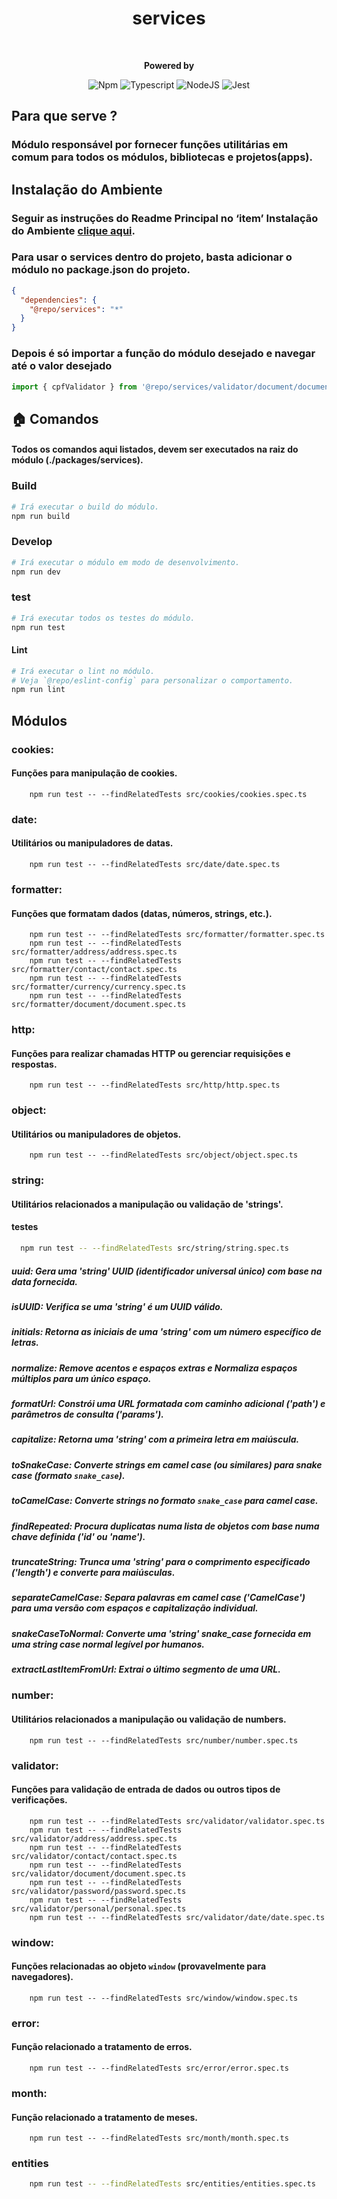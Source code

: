 <div style="text-align: center;">
    <h1>services</h1>
    <br/>
<p>
    <strong>Powered by</strong>

![Npm](https://shields.io/badge/npm-gray?logo=npm&style=falt)
![Typescript](https://img.shields.io/badge/typescript-%23323330.svg?style=falt&logo=typescript&logoColor=%233178C6)
![NodeJS](https://img.shields.io/badge/node.js-6DA55F?style=falt&logo=node.js&logoColor=white)
![Jest](https://img.shields.io/badge/jest-C53d15.svg?style=falt&logo=jest&logoColor=white)
</p>
</div>

## Para que serve ?
### Módulo responsável por fornecer funções utilitárias em comum para todos os módulos, bibliotecas e projetos(apps).

## Instalação do Ambiente
### Seguir as instruções do Readme Principal no ‘item’ Instalação do Ambiente [clique aqui](../../README.md).

### Para usar o services dentro do projeto, basta adicionar o módulo no package.json do projeto.
```json
{
  "dependencies": {
    "@repo/services": "*"
  }      
}
```
### Depois é só importar a função do módulo desejado e navegar até o valor desejado
```typescript
import { cpfValidator } from '@repo/services/validator/document/document';
```

## 🏠  Comandos
#### Todos os comandos aqui listados, devem ser executados na raiz do módulo (./packages/services).

### Build
```bash
# Irá executar o build do módulo.
npm run build
```

### Develop

```bash
# Irá executar o módulo em modo de desenvolvimento.
npm run dev
```

### test

```bash
# Irá executar todos os testes do módulo.
npm run test
```

#### Lint

```bash
# Irá executar o lint no módulo.
# Veja `@repo/eslint-config` para personalizar o comportamento.
npm run lint
```

## Módulos
### cookies:
#### Funções para manipulação de cookies.
```
    npm run test -- --findRelatedTests src/cookies/cookies.spec.ts               
```

### date:
#### Utilitários ou manipuladores de datas.
```
    npm run test -- --findRelatedTests src/date/date.spec.ts               
```
### formatter:
#### Funções que formatam dados (datas, números, strings, etc.).
```
    npm run test -- --findRelatedTests src/formatter/formatter.spec.ts               
    npm run test -- --findRelatedTests src/formatter/address/address.spec.ts               
    npm run test -- --findRelatedTests src/formatter/contact/contact.spec.ts               
    npm run test -- --findRelatedTests src/formatter/currency/currency.spec.ts               
    npm run test -- --findRelatedTests src/formatter/document/document.spec.ts               
```

### http:
#### Funções para realizar chamadas HTTP ou gerenciar requisições e respostas.
```
    npm run test -- --findRelatedTests src/http/http.spec.ts               
```

### object:
#### Utilitários ou manipuladores de objetos.
```
    npm run test -- --findRelatedTests src/object/object.spec.ts               
```

### string:
#### Utilitários relacionados a manipulação ou validação de 'strings'.
#### testes
```bash
  npm run test -- --findRelatedTests src/string/string.spec.ts               
```
##### uuid: Gera uma 'string' UUID (identificador universal único) com base na data fornecida.
##### isUUID: Verifica se uma 'string' é um UUID válido.
##### initials: Retorna as iniciais de uma 'string' com um número específico de letras. 
##### normalize: Remove acentos e espaços extras e Normaliza espaços múltiplos para um único espaço.
##### formatUrl: Constrói uma URL formatada com caminho adicional ('path') e parâmetros de consulta ('params').
##### capitalize: Retorna uma 'string' com a primeira letra em maiúscula.
##### toSnakeCase: Converte strings em camel case (ou similares) para snake case (formato `snake_case`).
##### toCamelCase: Converte strings no formato `snake_case` para camel case.
##### findRepeated: Procura duplicatas numa lista de objetos com base numa chave definida ('id' ou 'name').
##### truncateString: Trunca uma 'string' para o comprimento especificado ('length') e converte para maiúsculas.
##### separateCamelCase: Separa palavras em camel case ('CamelCase') para uma versão com espaços e capitalização individual.
##### snakeCaseToNormal: Converte uma 'string' snake_case fornecida em uma string case normal legível por humanos.
##### extractLastItemFromUrl: Extrai o último segmento de uma URL.

### number:
#### Utilitários relacionados a manipulação ou validação de numbers.
```
    npm run test -- --findRelatedTests src/number/number.spec.ts               
```
### validator:
#### Funções para validação de entrada de dados ou outros tipos de verificações.
```
    npm run test -- --findRelatedTests src/validator/validator.spec.ts
    npm run test -- --findRelatedTests src/validator/address/address.spec.ts   
    npm run test -- --findRelatedTests src/validator/contact/contact.spec.ts
    npm run test -- --findRelatedTests src/validator/document/document.spec.ts
    npm run test -- --findRelatedTests src/validator/password/password.spec.ts            
    npm run test -- --findRelatedTests src/validator/personal/personal.spec.ts            
    npm run test -- --findRelatedTests src/validator/date/date.spec.ts            
```

### window:
#### Funções relacionadas ao objeto `window` (provavelmente para navegadores).
```
    npm run test -- --findRelatedTests src/window/window.spec.ts               
```

### error:
#### Função relacionado a tratamento de erros.
```
    npm run test -- --findRelatedTests src/error/error.spec.ts               
```

### month:
#### Função relacionado a tratamento de meses.
```
    npm run test -- --findRelatedTests src/month/month.spec.ts              
```

### entities
```bash
    npm run test -- --findRelatedTests src/entities/entities.spec.ts               
```
